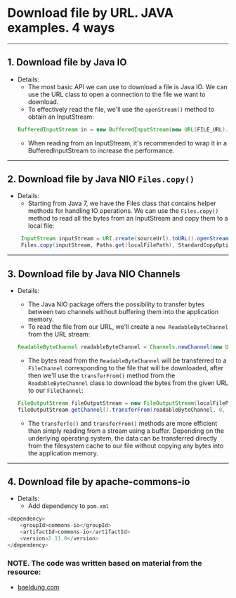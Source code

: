 # <h1> Download file by URL. JAVA examples. 4 ways

<hr>


## 1. Download file by Java IO
  * Details:
    * The most basic API we can use to download a file is Java IO. We can use the URL class to open a connection to the file we want to download.
    * To effectively read the file, we'll use the `openStream()` method to obtain an InputStream:
    ```java
    BufferedInputStream in = new BufferedInputStream(new URL(FILE_URL).openStream())
     ```
    * When reading from an InputStream, it's recommended to wrap it in a BufferedInputStream to increase the performance.


<hr>


## 2. Download file by Java NIO `Files.copy()`
   * Details:
     * Starting from Java 7, we have the Files class that contains helper methods for handling IO operations. We can use the `Files.copy()` method to read all the bytes from an InputStream and copy them to a local file: 
      ```java
       InputStream inputStream = URI.create(sourceUrl).toURL().openStream();
       Files.copy(inputStream, Paths.get(localFilePath), StandardCopyOption.REPLACE_EXISTING);
     ```

<hr>


## 3. Download file by Java NIO Channels
 * Details:
   * The Java NIO package offers the possibility to transfer bytes between two channels without buffering them into the application memory.
   * To read the file from our URL, we'll create a `new ReadableByteChannel` from the URL stream:
    
    ```java
    ReadableByteChannel readableByteChannel = Channels.newChannel(new URL(sourceUrl).openStream());
    ```

   * The bytes read from the `ReadableByteChannel` will be transferred to a `FileChannel` corresponding to the file that will be downloaded, after then we'll use the `transferFrom()` method from the `ReadableByteChannel` class to download the bytes from the given URL to our `FileChannel`:
    ```java
    FileOutputStream fileOutputStream = new FileOutputStream(localFilePath);
    fileOutputStream.getChannel().transferFrom(readableByteChannel, 0, Long.MAX_VALUE);
    ```
   * The `transferTo()` and `transferFrom()` methods are more efficient than simply reading from a stream using a buffer. Depending on the underlying operating system, the data can be transferred directly from the filesystem cache to our file without copying any bytes into the application memory.


<hr>


## 4. Download file by apache-commons-io
* Details:
    * Add dependency to `pom.xml`
```java
<dependency>
    <groupId>commons-io</groupId>
    <artifactId>commons-io</artifactId>
    <version>2.11.0</version>
</dependency>
```

### NOTE. The code was written based on material from the resource:
* [baeldung.com](https://www.baeldung.com/java-download-file)


